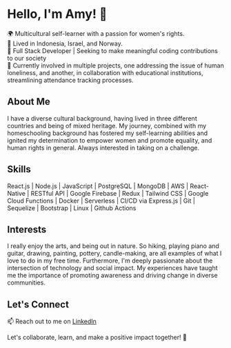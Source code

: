 # Hello, I'm Amy! 👋

🌍 Multicultural self-learner with a passion for women's rights.\
🏡 Lived in Indonesia, Israel, and Norway.\
💼 Full Stack Developer | Seeking to make meaningful coding contributions to our society\
🔭 Currently involved in multiple projects, one addressing the issue of human loneliness, and another, in collaboration with educational institutions, streamlining attendance tracking processes.
## About Me

I have a diverse cultural background, having lived in three different countries and being of mixed heritage. My journey, combined with my homeschooling background has fostered my self-learning abilities and ignited my determination to empower women and promote equality, and human rights in general. Always interested in taking on a challenge.

## Skills

React.js | Node.js | JavaScript | PostgreSQL | MongoDB | AWS | React-Native | RESTful API | Google Firebase | Redux | Tailwind CSS | Google Cloud Functions | Docker | Serverless | CI/CD via Express.js | Git | Sequelize | Bootstrap | Linux | Github Actions

## Interests

I really enjoy the arts, and being out in nature. So hiking, playing piano and guitar, drawing, painting, pottery, candle-making, are all examples of what I love to do in my free time. Furthermore, I'm deeply passionate about the intersection of technology and social impact. My experiences have taught me the importance of promoting awareness and driving change in diverse communities.

## Let's Connect

📫 Reach out to me on [LinkedIn](https://www.linkedin.com/in/amy-skaletzky/)

Let's collaborate, learn, and make a positive impact together! 💪
<!--
**amyskaletzky/amyskaletzky** is a ✨ _special_ ✨ repository because its `README.md` (this file) appears on your GitHub profile.

Here are some ideas to get you started:

- 🔭 I’m currently working on ...
- 🌱 I’m currently learning ...
- 👯 I’m looking to collaborate on ...
- 🤔 I’m looking for help with ...
- 💬 Ask me about ...
- 📫 How to reach me: ...
- 😄 Pronouns: ...
- ⚡ Fun fact: ...
-->

